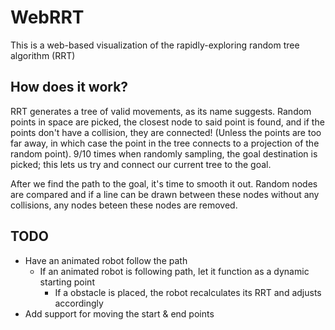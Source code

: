 # WebRRT
This is a web-based visualization of the rapidly-exploring random tree algorithm (RRT)

## How does it work?
RRT generates a tree of valid movements, as its name suggests. Random points in space are picked, the closest node to said point is found, and if the points don't have a collision, they are connected! (Unless the points are too far away, in which case the point in the tree connects to a projection of the random point). 9/10 times when randomly sampling, the goal destination is picked; this lets us try and connect our current tree to the goal.

After we find the path to the goal, it's time to smooth it out. Random nodes are compared and if a line can be drawn between these nodes without any collisions, any nodes beteen these nodes are removed.

## TODO
* Have an animated robot follow the path
	* If an animated robot is following path, let it function as a dynamic starting point
		* If a obstacle is placed, the robot recalculates its RRT and adjusts accordingly
* Add support for moving the start & end points